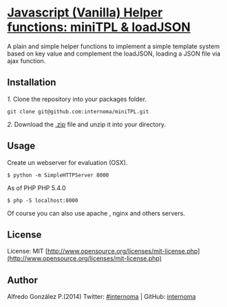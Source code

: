 [Javascript (Vanilla) Helper functions: miniTPL & loadJSON](http://internoma.github.io/miniTPL/)
========================================

A plain and simple helper functions to implement a simple template system based on key value and complement the loadJSON, loading a JSON file via ajax function.

## Installation
*1.*  Clone the repository into your packages folder.

    git clone git@github.com:internoma/miniTPL.git

*2.*  Download the [.zip](https://github.com/internoma/miniTPL/archive/master.zip) file and unzip it into your directory.

## Usage

Create un webserver for evaluation (OSX).

	$ python -m SimpleHTTPServer 8000

As of PHP PHP 5.4.0

	$ php -S localhost:8000

Of course you can also use apache , nginx and others servers.

## License
License: MIT [http://www.opensource.org/licenses/mit-license.php](http://www.opensource.org/licenses/mit-license.php)

## Author
Alfredo González P.(2014)
Twitter: [#internoma](http://twitter.com/internoma) | GitHub: [internoma](http://github.com/internoma)


